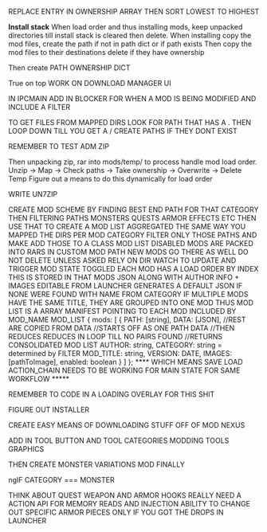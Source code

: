 REPLACE ENTRY IN OWNERSHIP ARRAY THEN SORT LOWEST TO HIGHEST
<!-- ADD IN PROCESSING TYPE -->
**Install stack**
When load order and thus installing mods, keep unpacked directories till install stack
is cleared then delete.
When installing copy the mod files, create the path if not in path dict or if path exists
Then copy the mod files to their destinations delete if they have ownership

Then create PATH OWNERSHIP DICT
<!-- DOUBLE CHECK index field in MOD file -->
<!-- THEN ADD SEPERATE SECTIONS TO MOD MANAGER installed: true/false -->
True on top
WORK ON DOWNLOAD MANAGER UI
<!-- ADD IN QUE TO PROCESSING
ONE AT A TIME MF -->

<!-- **MAKE SURE ONLY ONE MOD NEXUS IS OPEN AT A TIME IF ONE IS OPEN THEN FOCUS ON IT *** -->
IN IPCMAIN ADD IN BLOCKER FOR WHEN A MOD IS BEING MODIFIED AND INCLUDE A FILTER 

TO GET FILES FROM MAPPED DIRS LOOK FOR PATH THAT HAS A . THEN LOOP DOWN TILL YOU GET A /
CREATE PATHS IF THEY DONT EXIST

REMEMBER TO TEST ADM ZIP
<!-- ALSO TO ADD IN PREPARED OR NOT -->
<!-- 
Work on if file exists write, to save flow. Mod folder, NativePC, appState.json
Break off into seperate -->

Then unpacking zip, rar into mods/temp/ to process handle mod load order.
Unzip -> Map -> Check paths -> Take ownership -> Overwrite -> Delete Temp
Figure out a means to do this dynamically for load order
<!-- WRITE UNZIP -->
<!-- WRITE UNRAR -->
WRITE UN7ZIP


<!-- WORK ON DIR WATCH -->
<!-- CREATE A ACTION_CHAIN THAT TRIGGERS EVERY EMIT ON NATIVEPC -->
CREATE MOD SCHEME BY FINDING BEST END PATH FOR THAT CATEGORY THEN FILTERING PATHS
    MONSTERS
    QUESTS
    ARMOR
    EFFECTS
    ETC
THEN USE THAT TO CREATE A MOD LIST
    AGGREGATED THE SAME WAY YOU MAPPED THE DIRS
    PER MOD CATEGORY FILTER ONLY THOSE PATHS
    AND MAKE ADD THOSE TO A CLASS MOD LIST
DISABLED MODS ARE PACKED INTO RARS IN CUSTOM MOD PATH
NEW MODS GO THERE AS WELL
DO NOT DELETE UNLESS ASKED
RELY ON DIR WATCH TO UPDATE AND TRIGGER MOD STATE TOGGLED
EACH MOD HAS A LOAD ORDER BY INDEX
THIS IS STORED IN THAT MODS JSON
ALONG WITH AUTHOR INFO + IMAGES
EDITABLE FROM LAUNCHER
GENERATES A DEFAULT JSON IF NONE WERE FOUND WITH NAME FROM CATEGORY
IF MULTIPLE MODS HAVE THE SAME TITLE, THEY ARE GROUPED INTO ONE MOD
THUS MOD LIST IS A ARRAY MANIFEST POINTING TO EACH MOD INCLUDED BY MOD_NAME
    MOD_LIST {
        mods: [
                {
                    PATH: [string],
                    DATA: [JSON],
                    //REST ARE COPIED FROM DATA
                    //STARTS OFF AS ONE PATH DATA
                    //THEN REDUCES REDUCES IN LOOP TILL NO PAIRS FOUND
                    //RETURNS CONSOLIDATED MOD LIST
                    AUTHOR: string,
                    CATEGORY: string = determined by FILTER
                    MOD_TITLE: string,
                    VERSION: DATE,
                    IMAGES: [pathToImage],
                    enabled: boolean
                }
            ]
    };
**** WHICH MEANS SAVE LOAD ACTION_CHAIN NEEDS TO BE WORKING FOR MAIN STATE FOR SAME WORKFLOW *****

REMEMBER TO CODE IN A LOADING OVERLAY FOR THIS SHIT

FIGURE OUT INSTALLER

CREATE EASY MEANS OF DOWNLOADING STUFF OFF OF MOD NEXUS

ADD IN TOOL BUTTON AND TOOL CATEGORIES
    MODDING TOOLS
    GRAPHICS

THEN CREATE MONSTER VARIATIONS MOD FINALLY

ngIF CATEGORY === MONSTER

THINK ABOUT QUEST WEAPON AND ARMOR HOOKS
REALLY NEED A ACTION API FOR MEMORY READS AND INJECTION
ABILITY TO CHANGE OUT SPECIFIC ARMOR PIECES ONLY IF YOU GOT THE DROPS IN LAUNCHER